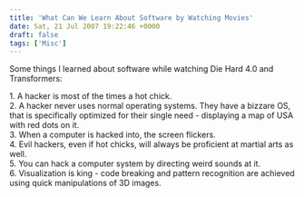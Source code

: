 ```yaml
---
title: 'What Can We Learn About Software by Watching Movies'
date: Sat, 21 Jul 2007 19:22:46 +0000
draft: false
tags: ['Misc']
---
```


Some things I learned about software while watching Die Hard 4.0 and Transformers:  
  
1\. A hacker is most of the times a hot chick.  
2\. A hacker never uses normal operating systems. They have a bizzare OS, that is specifically optimized for their single need - displaying a map of USA with red dots on it.  
3\. When a computer is hacked into, the screen flickers.  
4\. Evil hackers, even if hot chicks, will always be proficient at martial arts as well.  
5\. You can hack a computer system by directing weird sounds at it.  
6\. Visualization is king - code breaking and pattern recognition are achieved using quick manipulations of 3D images.